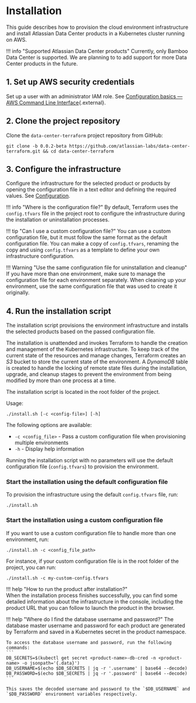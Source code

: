 # Installation

This guide describes how to provision the cloud environment infrastructure and install Atlassian Data Center products in a Kubernetes cluster running on AWS.

!!! info "Supported Atlassian Data Center products"
    Currently, only Bamboo Data Center is supported. We are planning to to add support for more Data Center products in the future.

## 1. Set up AWS security credentials

Set up a user with an administrator IAM role. See [Configuration basics — AWS Command Line Interface](https://docs.aws.amazon.com/cli/latest/userguide/cli-configure-quickstart.html){.external}.

## 2. Clone the project repository

Clone the `data-center-terraform` project repository from GitHub:

```shell
git clone -b 0.0.2-beta https://github.com/atlassian-labs/data-center-terraform.git && cd data-center-terraform
```

## 3. Configure the infrastructure

Configure the infrastructure for the selected product or products by opening the configuration file in a text editor and defining the required values. See [Configuration](CONFIGURATION.md).

!!! info "Where is the configuration file?"
    By default, Terraform uses the `config.tfvars` file in the project root to configure the infrastructure during the installation or uninstallation processes.
       
!!! tip "Can I use a custom configuration file?"
    You can use a custom configuration file, but it must follow the same format as the default configuration file. You can make a copy of `config.tfvars`, renaming the copy and using `config.tfvars` as a template to define your own infrastructure configuration.
    
!!! Warning "Use the same configuration file for uninstallation and cleanup"  
    If you have more than one environment, make sure to manage the configuration file for each environment separately. When cleaning up your environment, use the same configuration file that was used to create it originally.

## 4. Run the installation script

The installation script provisions the environment infrastructure and installs the selected products based on the passed configuration file.

The installation is unattended and invokes Terraform to handle the creation and management of the Kubernetes infrastructure. To keep track of the current state of the resources and manage changes, Terraform creates an *S3* bucket to store the current state of the environment. A *DynamoDB* table is created to handle the locking of remote state files during the installation, upgrade, and cleanup stages to prevent the environment from being modified by more than one process at a time. 
 
The installation script is located in the root folder of the project.

Usage:  

```shell
./install.sh [-c <config-file>] [-h]
```

The following options are available:

- `-c <config_file>` - Pass a custom configuration file when provisioning multiple environments
- `-h` - Display help information

Running the installation script with no parameters will use the default configuration file (`config.tfvars`) to provision the environment. 

### Start the installation using the default configuration file

To provision the infrastructure using the default `config.tfvars` file, run:

```shell
./install.sh
```

### Start the installation using a custom configuration file

If you want to use a custom configuration file to handle more than one environment, run:

```shell
./install.sh -c <config_file_path>
```
For instance, if your custom configuration file is in the root folder of the project, you can run:
```shell
./install.sh -c my-custom-config.tfvars
```
!!! help "How to run the product after installation?"    
    When the installation process finishes successfully, you can find some detailed information about the infrastructure in the console, including the product URL that you can follow to launch the product in the browser.      

!!! help "Where do I find the database username and password?"
    The database master username and password for each product are generated by Terraform and saved in a Kubernetes secret in the product namespace.

    To access the database username and password, run the following commands:
    ```
    DB_SECRETS=$(kubectl get secret <product-name>-db-cred -n <product-name> -o jsonpath='{.data}')
    DB_USERNAME=$(echo $DB_SECRETS | jq -r '.username' | base64 --decode)
    DB_PASSWORD=$(echo $DB_SECRETS | jq -r '.password' | base64 --decode)
    ``` 

    This saves the decoded username and password to the `$DB_USERNAME` and `$DB_PASSWORD` environment variables respectively.
